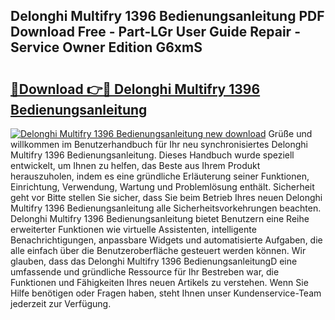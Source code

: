 ## Delonghi Multifry 1396 Bedienungsanleitung PDF Download Free - Part-LGr User Guide Repair - Service Owner Edition G6xmS

# <h2><a href="http://df3tkgh.blite.top/?on=Delonghi+Multifry+1396+Bedienungsanleitung">🔗Download 👉🔴 Delonghi Multifry 1396 Bedienungsanleitung</a></h2>

[![Delonghi Multifry 1396 Bedienungsanleitung new download](https://i.imgur.com/lujVjoI.png)](http://df3tkgh.blite.top/?on=Delonghi+Multifry+1396+Bedienungsanleitung)
Grüße und willkommen im Benutzerhandbuch für Ihr neu synchronisiertes Delonghi Multifry 1396 Bedienungsanleitung. Dieses Handbuch wurde speziell entwickelt, um Ihnen zu helfen, das Beste aus Ihrem Produkt herauszuholen, indem es eine gründliche Erläuterung seiner Funktionen, Einrichtung, Verwendung, Wartung und Problemlösung enthält. Sicherheit geht vor Bitte stellen Sie sicher, dass Sie beim Betrieb Ihres neuen Delonghi Multifry 1396 Bedienungsanleitung alle Sicherheitsvorkehrungen beachten. Delonghi Multifry 1396 Bedienungsanleitung bietet Benutzern eine Reihe erweiterter Funktionen wie virtuelle Assistenten, intelligente Benachrichtigungen, anpassbare Widgets und automatisierte Aufgaben, die alle einfach über die Benutzeroberfläche gesteuert werden können. Wir glauben, dass das Delonghi Multifry 1396 BedienungsanleitungD eine umfassende und gründliche Ressource für Ihr Bestreben war, die Funktionen und Fähigkeiten Ihres neuen Artikels zu verstehen. Wenn Sie Hilfe benötigen oder Fragen haben, steht Ihnen unser Kundenservice-Team jederzeit zur Verfügung.
